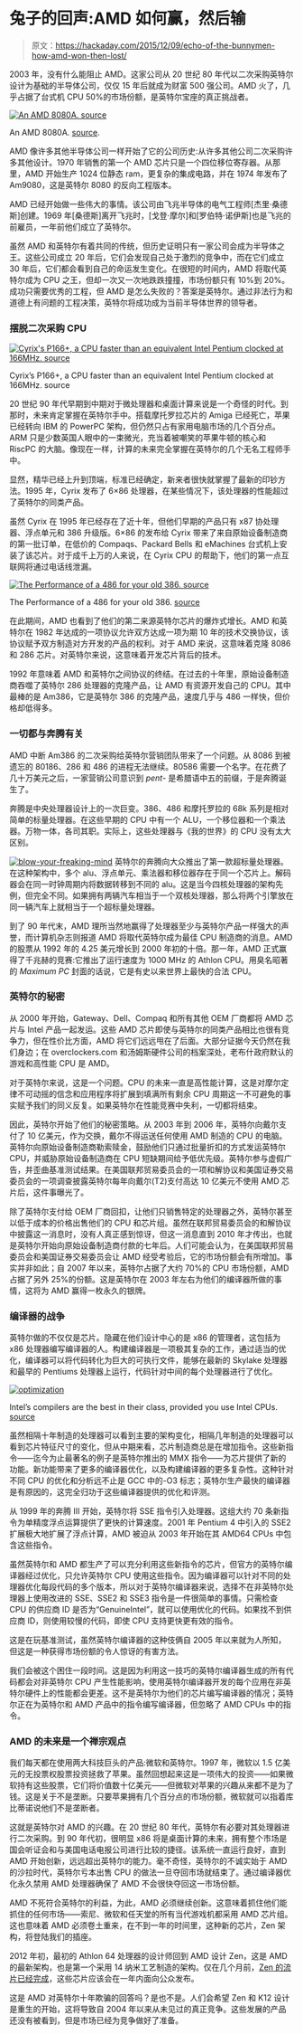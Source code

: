 # 兔子的回声:AMD 如何赢，然后输

> 原文：<https://hackaday.com/2015/12/09/echo-of-the-bunnymen-how-amd-won-then-lost/>

2003 年，没有什么能阻止 AMD。这家公司从 20 世纪 80 年代以二次采购英特尔设计为基础的半导体公司，仅仅 15 年后就成为财富 500 强公司。AMD 火了，几乎占据了台式机 CPU 50%的市场份额，是英特尔宝座的真正挑战者。

[![An AMD 8080A. source](img/d8e7d2b5001437a7fcb5426164fa8971.png)](https://hackaday.com/wp-content/uploads/2015/12/8080a.jpg)

An AMD 8080A. [source](http://www.cpu-world.com/CPUs/8080/AMD-D8080A.html).

AMD 像许多其他半导体公司一样开始了它的公司历史:从许多其他公司二次采购许多其他设计。1970 年销售的第一个 AMD 芯片只是一个四位移位寄存器。从那里，AMD 开始生产 1024 位静态 ram，更复杂的集成电路，并在 1974 年发布了 Am9080，这是英特尔 8080 的反向工程版本。

AMD 已经开始做一些伟大的事情。该公司由飞兆半导体的电气工程师[杰里·桑德斯]创建。1969 年[桑德斯]离开飞兆时，[戈登·摩尔]和[罗伯特·诺伊斯]也是飞兆的前雇员，一年前他们成立了英特尔。

虽然 AMD 和英特尔有着共同的传统，但历史证明只有一家公司会成为半导体之王。这些公司成立 20 年后，它们会发现自己处于激烈的竞争中，而在它们成立 30 年后，它们都会看到自己的命运发生变化。在很短的时间内，AMD 将取代英特尔成为 CPU 之王，但却一次又一次地跌跌撞撞，市场份额只有 10%到 20%。成功只需要优秀的工程，但 AMD 是怎么失败的？答案是英特尔。通过非法行为和道德上有问题的工程决策，英特尔将成功成为当前半导体世界的领导者。

### 摆脱二次采购 CPU

[![Cyrix's P166+, a CPU faster than an equivalent Intel Pentium clocked at 166MHz. source](img/ad85ce4f7b2c4c1b5d101d03eba439c0.png)](https://hackaday.com/wp-content/uploads/2015/12/cyrix.jpg)

Cyrix’s P166+, a CPU faster than an equivalent Intel Pentium clocked at 166MHz. source

20 世纪 90 年代早期到中期对于微处理器和桌面计算来说是一个奇怪的时代。到那时，未来肯定掌握在英特尔手中。搭载摩托罗拉芯片的 Amiga 已经死亡，苹果已经转向 IBM 的 PowerPC 架构，但仍然只占有家用电脑市场的几个百分点。ARM 只是少数英国人眼中的一束微光，充当着被嘲笑的苹果牛顿的核心和 RiscPC 的大脑。像现在一样，计算的未来完全掌握在英特尔的几个无名工程师手中。

显然，精华已经上升到顶端，标准已经确定，新来者很快就掌握了最新的印钞方法。1995 年，Cyrix 发布了 6×86 处理器，在某些情况下，该处理器的性能超过了英特尔的同类产品。

虽然 Cyrix 在 1995 年已经存在了近十年，但他们早期的产品只有 x87 协处理器、浮点单元和 386 升级版。6×86 的发布给 Cyrix 带来了来自原始设备制造商的第一批订单，在低价的 Compaqs、Packard Bells 和 eMachines 台式机上安装了该芯片。对于成千上万的人来说，在 Cyrix CPU 的帮助下，他们的第一点互联网将通过电话线泄漏。

[![The Performance of a 486 for your old 386\. source](img/757509bca917861deee2fc6d2f50f12e.png)](https://hackaday.com/wp-content/uploads/2015/12/am386.jpg)

The Performance of a 486 for your old 386\. [source](http://www.cpu-world.com/CPUs/80386/AMD-A80386DX-33.html)

在此期间，AMD 也看到了他们的第二来源英特尔芯片的爆炸式增长。AMD 和英特尔在 1982 年达成的一项协议允许双方达成一项为期 10 年的技术交换协议，该协议赋予双方制造对方开发的产品的权利。对于 AMD 来说，这意味着克隆 8086 和 286 芯片。对英特尔来说，这意味着开发芯片背后的技术。

1992 年意味着 AMD 和英特尔之间协议的终结。在过去的十年里，原始设备制造商吞噬了英特尔 286 处理器的克隆产品，让 AMD 有资源开发自己的 CPU。其中最棒的是 Am386，它是英特尔 386 的克隆产品，速度几乎与 486 一样快，但价格却低得多。

### 一切都与奔腾有关

AMD 中断 Am386 的二次采购给英特尔营销团队带来了一个问题。从 8086 到被遗忘的 80186、286 和 486 的进程无法继续。80586 需要一个名字。在花费了几十万美元之后，一家营销公司意识到 *pent-* 是希腊语中五的前缀，于是奔腾诞生了。

奔腾是中央处理器设计上的一次巨变。386、486 和摩托罗拉的 68k 系列是相对简单的标量处理器。在这些早期的 CPU 中有一个 ALU，一个移位器和一个乘法器。万物一体，各司其职。实际上，这些处理器与《我的世界》的 CPU 没有太大区别。

[![blow-your-freaking-mind](img/91d3c3abf8834dd40cdfa717213f07ad.png)](https://hackaday.com/wp-content/uploads/2015/12/blow-your-freaking-mind.png) 英特尔的奔腾向大众推出了第一款超标量处理器。在这种架构中，多个 alu、浮点单元、乘法器和移位器存在于同一个芯片上。解码器会在同一时钟周期内将数据转移到不同的 alu。这是当今四核处理器的架构先例，但完全不同。如果拥有两辆汽车相当于一个双核处理器，那么将两个引擎放在同一辆汽车上就相当于一个超标量处理器。

到了 90 年代末，AMD 理所当然地赢得了处理器至少与英特尔产品一样强大的声誉，而计算机杂志则报道 AMD 将取代英特尔成为最佳 CPU 制造商的消息。AMD 的股票从 1992 年的 4.25 美元增长到 2000 年初的十倍。那一年，AMD 正式赢得了千兆赫的竞赛:它推出了运行速度为 1000 MHz 的 Athlon CPU。用臭名昭著的 *Maximum PC* 封面的话说，它是有史以来世界上最快的合法 CPU。

### 英特尔的秘密

从 2000 年开始，Gateway、Dell、Compaq 和所有其他 OEM 厂商都将 AMD 芯片与 Intel 产品一起发运。这些 AMD 芯片即使与英特尔的同类产品相比也很有竞争力，但在性价比方面，AMD 将它们远远甩在了后面。大部分证据今天仍然在我们身边；在 overclockers.com 和汤姆斯硬件公司的档案深处，老布什政府默认的游戏和高性能 CPU 是 AMD。

对于英特尔来说，这是一个问题。CPU 的未来一直是高性能计算，这是对摩尔定律不可动摇的信念和应用程序将扩展到填满所有剩余 CPU 周期这一不可避免的事实赋予我们的同义反复。如果英特尔在性能竞赛中失利，一切都将结束。

因此，英特尔开始了他们的秘密策略。从 2003 年到 2006 年，英特尔向戴尔支付了 10 亿美元，作为交换，戴尔不得运送任何使用 AMD 制造的 CPU 的电脑。英特尔向原始设备制造商勒索赎金，鼓励他们只通过批量折扣的方式发运英特尔 CPU，并威胁原始设备制造商在 CPU 短缺期间给予低优先级。英特尔参与虚假广告，并歪曲基准测试结果。在美国联邦贸易委员会的一项和解协议和美国证券交易委员会的一项调查披露英特尔每年向戴尔(T2)支付高达 10 亿美元不使用 AMD 芯片后，这件事曝光了。

除了英特尔支付给 OEM 厂商回扣，让他们只销售特定的处理器之外，英特尔甚至以低于成本的价格出售他们的 CPU 和芯片组。虽然在联邦贸易委员会的和解协议中披露这一消息时，没有人真正感到惊讶，但这一消息直到 2010 年才传出，也就是英特尔开始向原始设备制造商付款的七年后。人们可能会认为，在美国联邦贸易委员会和美国证券交易委员会让 AMD 经受考验后，它的市场份额会有所增加。事实并非如此；自 2007 年以来，英特尔占据了大约 70%的 CPU 市场份额，AMD 占据了另外 25%的份额。这是英特尔在 2003 年左右为他们的编译器所做的事情，这将为 AMD 赢得一枚永久的银牌。

### 编译器的战争

英特尔做的不仅仅是芯片。隐藏在他们设计中心的是 x86 的管理者，这包括为 x86 处理器编写编译器的人。构建编译器是一项极其复杂的工作，通过适当的优化，编译器可以将代码转化为巨大的可执行文件，能够在最新的 Skylake 处理器和最早的 Pentiums 处理器上运行，代码针对中间的每个处理器进行了优化。

[![optimization](img/552418dcf224910cd67f3ca2d0b79d86.png)](https://hackaday.com/wp-content/uploads/2015/12/optimization.png)

Intel’s compilers are the best in their class, provided you use Intel CPUs. [source](https://software.intel.com/en-us/c-compilers/iss)

虽然相隔十年制造的处理器可以看到主要的架构变化，相隔几年制造的处理器可以看到芯片特征尺寸的变化，但从中期来看，芯片制造商总是在增加指令。这些新指令——迄今为止最著名的例子是英特尔推出的 MMX 指令——为芯片提供了新的功能。新功能带来了更多的编译器优化，以及构建编译器的更多复杂性。这种针对不同 CPU 的优化和分析远不止是 GCC 中的-O3 标志；英特尔生产最快的编译器是有原因的，这完全归功于这些编译器提供的优化和评测。

从 1999 年的奔腾 III 开始，英特尔将 SSE 指令引入处理器。这组大约 70 条新指令为单精度浮点运算提供了更快的计算速度。2001 年 Pentium 4 中引入的 SSE2 扩展极大地扩展了浮点计算，AMD 被迫从 2003 年开始在其 AMD64 CPUs 中包含这些指令。

虽然英特尔和 AMD 都生产了可以充分利用这些新指令的芯片，但官方的英特尔编译器经过优化，只允许英特尔 CPU 使用这些指令。因为编译器可以针对不同的处理器优化每段代码的多个版本，所以对于英特尔编译器来说，选择不在非英特尔处理器上使用改进的 SSE、SSE2 和 SSE3 指令是一件很简单的事情。只需检查 CPU 的供应商 ID 是否为“GenuineIntel”，就可以使用优化的代码。如果找不到供应商 ID，则使用较慢的代码，即使 CPU 支持更快更有效的指令。

这是在玩基准测试，虽然英特尔编译器的这种伎俩自 2005 年以来就为人所知，但这是一种获得市场份额的令人惊讶的有害方法。

我们会被这个困住一段时间。这是因为利用这一技巧的英特尔编译器生成的所有代码都会对非英特尔 CPU 产生性能影响，使用英特尔编译器开发的每个应用在非英特尔硬件上的性能都会更差。这不是英特尔为他们的芯片编写编译器的情况；英特尔正在为英特尔和 AMD 产品中的指令编写编译器，但忽略了 AMD CPUs 中的指令。

### AMD 的未来是一个禅宗观点

我们每天都在使用两大科技巨头的产品:微软和英特尔。1997 年，微软以 1.5 亿美元的无投票权股票投资拯救了苹果。虽然回想起来这是一项伟大的投资——如果微软持有这些股票，它们将价值数十亿美元——但微软对苹果的兴趣从来都不是为了钱。这是关于不是垄断。只要苹果拥有几个百分点的市场份额，微软就可以指着库比蒂诺说他们不是垄断者。

这就是英特尔对 AMD 的兴趣。在 20 世纪 80 年代，英特尔有必要对其处理器进行二次采购。到 90 年代初，很明显 x86 将是桌面计算的未来，拥有整个市场是国会听证会和与美国电话电报公司进行比较的捷径。该系统一直运行良好，直到 AMD 开始创新，远远超出英特尔的能力。毫不奇怪，英特尔的不诚实始于 AMD 的沙拉时代，英特尔亏本出售 CPU 的做法一旦夺回市场就结束了。通过编译器优化永久禁用 AMD 处理器确保了 AMD 不会很快夺回这一市场份额。

AMD 不死符合英特尔的利益，为此，AMD 必须继续创新。这意味着抓住他们能抓住的任何市场——索尼、微软和任天堂的所有当代游戏机都采用 AMD 芯片组。这也意味着 AMD 必须卷土重来，在不到一年的时间里，这种新的芯片，Zen 架构，将登陆我们的插座。

2012 年初，最初的 Athlon 64 处理器的设计师回到 AMD 设计 Zen，这是 AMD 的最新架构，也是第一个采用 14 纳米工艺制造的架构。仅在几个月前，[Zen 的流片已经完成](http://www.kitguru.net/components/graphic-cards/anton-shilov/amd-we-have-taped-out-our-first-finfet-products/)，这些芯片应该会在一年内面向公众发布。

这是 AMD 对英特尔十年欺骗的回答吗？是也不是。人们会希望 Zen 和 K12 设计是重生的开始，这将导致自 2004 年以来从未见过的真正竞争。这些发展的产品还没有被看到，但是市场已经为竞争做好了准备。
